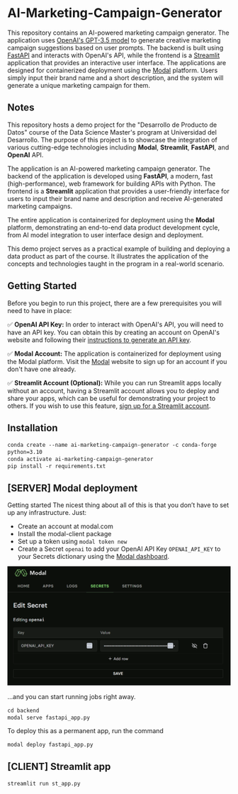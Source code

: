 # AI-Marketing-Campaign-Generator

This repository contains an AI-powered marketing campaign generator. The application uses [OpenAI's GPT-3.5 model](https://platform.openai.com/docs/models) to generate creative marketing campaign suggestions based on user prompts. The backend is built using [FastAPI](https://fastapi.tiangolo.com/) and interacts with OpenAI's API, while the frontend is a [Streamlit](https://streamlit.io/) application that provides an interactive user interface. The applications are designed for containerized deployment using the [Modal](https://modal.com/) platform. Users simply input their brand name and a short description, and the system will generate a unique marketing campaign for them.

## Notes

This repository hosts a demo project for the "Desarrollo de Producto de Datos" course of the Data Science Master's program at Universidad del Desarrollo. The purpose of this project is to showcase the integration of various cutting-edge technologies including **Modal**, **Streamlit**, **FastAPI**, and **OpenAI** API.

The application is an AI-powered marketing campaign generator. The backend of the application is developed using **FastAPI**, a modern, fast (high-performance), web framework for building APIs with Python. The frontend is a **Streamlit** application that provides a user-friendly interface for users to input their brand name and description and receive AI-generated marketing campaigns.

The entire application is containerized for deployment using the **Modal** platform, demonstrating an end-to-end data product development cycle, from AI model integration to user interface design and deployment.

This demo project serves as a practical example of building and deploying a data product as part of the course. It illustrates the application of the concepts and technologies taught in the program in a real-world scenario.

## Getting Started

Before you begin to run this project, there are a few prerequisites you will need to have in place:

✅ **OpenAI API Key:** In order to interact with OpenAI's API, you will need to have an API key. You can obtain this by creating an account on OpenAI's website and following their [instructions to generate an API key](https://help.openai.com/en/articles/4936850-where-do-i-find-my-secret-api-key).

✅ **Modal Account:** The application is containerized for deployment using the Modal platform. Visit the [Modal](https://modal.com/signup) website to sign up for an account if you don't have one already.

✅ **Streamlit Account (Optional):** While you can run Streamlit apps locally without an account, having a Streamlit account allows you to deploy and share your apps, which can be useful for demonstrating your project to others. If you wish to use this feature, [sign up for a Streamlit account](https://share.streamlit.io/signup).

## Installation

```
conda create --name ai-marketing-campaign-generator -c conda-forge python=3.10
conda activate ai-marketing-campaign-generator
pip install -r requirements.txt
```


## [SERVER] Modal deployment

Getting started
The nicest thing about all of this is that you don’t have to set up any infrastructure. Just:

- Create an account at modal.com
- Install the modal-client package
- Set up a token using `modal token new`
- Create a Secret `openai` to add your OpenAI API Key `OPENAI_API_KEY` to your Secrets dictionary using the [Modal dashboard](https://modal.com/secrets).

![modal secret](modal_secret.PNG)

…and you can start running jobs right away.

```
cd backend
modal serve fastapi_app.py
```

To deploy this as a permanent app, run the command

```
modal deploy fastapi_app.py
```

## [CLIENT] Streamlit app

```
streamlit run st_app.py
```

